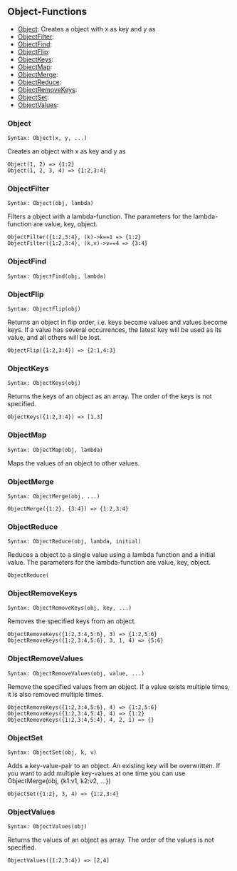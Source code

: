 ## Object-Functions
- [Object](#Object): Creates a object with x as key and y as
- [ObjectFilter](#ObjectFilter):
- [ObjectFind](#ObjectFind):
- [ObjectFlip](#ObjectFlip):  
- [ObjectKeys](#ObjectKeys):
- [ObjectMap](#ObjectMap):
- [ObjectMerge](#ObjectMerge):
- [ObjectReduce](#ObjectReduce):
- [ObjectRemoveKeys](#ObjectRemoveKeys):
- [ObjectSet](#ObjectSet):
- [ObjectValues](#ObjectValues):

### Object
    Syntax: Object(x, y, ...)   
Creates an object with x as key and y as

    Object(1, 2) => {1:2}
    Object(1, 2, 3, 4) => {1:2,3:4}

### ObjectFilter
    Syntax: Object(obj, lambda)
Filters a object with a lambda-function. The parameters for the lambda-function are value, key, object.

    ObjectFilter({1:2,3:4}, (k)->k==1 => {1:2}
    ObjectFilter({1:2,3:4}, (k,v)->v==4 => {3:4}

### ObjectFind
    Syntax: ObjectFind(obj, lambda)


### ObjectFlip
    Syntax: ObjectFlip(obj)       
Returns an object in flip order, i.e. keys become values and values become keys. If a value has several occurrences, the latest key will be used as its value, and all others will be lost.

    ObjectFlip({1:2,3:4}) => {2:1,4:3}

### ObjectKeys
    Syntax: ObjectKeys(obj)       
Returns the keys of an object as an array. The order of the keys is not specified.

    ObjectKeys({1:2,3:4}) => [1,3]

### ObjectMap
    Syntax: ObjectMap(obj, lambda)
Maps the values of an object to other values. 

### ObjectMerge
    Syntax: ObjectMerge(obj, ...)      

    ObjectMerge({1:2}, {3:4}) => {1:2,3:4}

### ObjectReduce
    Syntax: ObjectReduce(obj, lambda, initial)
Reduces a object to a single value using a lambda function and a initial value. The parameters for the lambda-function are value, key, object.

    ObjectReduce(

### ObjectRemoveKeys
    Syntax: ObjectRemoveKeys(obj, key, ...) 
Removes the specified keys from an object.

    ObjectRemoveKeys({1:2,3:4,5:6}, 3) => {1:2,5:6}
    ObjectRemoveKeys({1:2,3:4,5:6}, 3, 1, 4) => {5:6}

### ObjectRemoveValues
    Syntax: ObjectRemoveValues(obj, value, ...) 
Remove the specified values from an object. If a value exists multiple times, it is also removed multiple times.

    ObjectRemoveKeys({1:2,3:4,5:6}, 4) => {1:2,5:6}
    ObjectRemoveKeys({1:2,3:4,5:4}, 4) => {1:2}
    ObjectRemoveKeys({1:2,3:4,5:4}, 4, 2, 1) => {}

### ObjectSet
    Syntax: ObjectSet(obj, k, v)  
Adds a key-value-pair to an object. An existing key will be overwritten. If you want to add multiple key-values at one time you can use ObjectMerge(obj, {k1:v1, k2:v2, ...})

    ObjectSet({1:2}, 3, 4) => {1:2,3:4}

### ObjectValues
    Syntax: ObjectValues(obj)     
Returns the values of an object as array. The order of the values is not specified.

    ObjectValues({1:2,3:4}) => [2,4]

